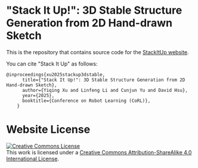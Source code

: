 # "Stack It Up!": 3D Stable Structure Generation from 2D Hand-drawn Sketch

This is the repository that contains source code for the [StackItUp website](https://stackitup-corl.github.io).

You can cite "Stack It Up" as follows:
```
@inproceedings{xu2025stackup3dstable,
      title={"Stack It Up!": 3D Stable Structure Generation from 2D Hand-drawn Sketch}, 
      author={Yiqing Xu and Linfeng Li and Cunjun Yu and David Hsu},
      year={2025},
      booktitle={Conference on Robot Learning (CoRL)},
    }
```

# Website License
<a rel="license" href="http://creativecommons.org/licenses/by-sa/4.0/"><img alt="Creative Commons License" style="border-width:0" src="https://i.creativecommons.org/l/by-sa/4.0/88x31.png" /></a><br />This work is licensed under a <a rel="license" href="http://creativecommons.org/licenses/by-sa/4.0/">Creative Commons Attribution-ShareAlike 4.0 International License</a>.
